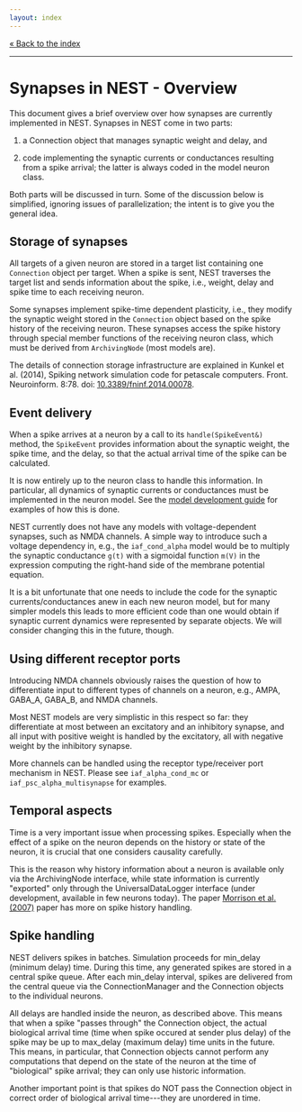 ```yaml
---
layout: index
---
```


[« Back to the index](index)

<hr>

# Synapses in NEST - Overview

This document gives a brief overview over how synapses are currently
implemented in NEST. Synapses in NEST come in two parts:

1. a Connection object that manages synaptic weight and delay, and

2. code implementing the synaptic currents or conductances resulting
   from a spike arrival; the latter is always coded in the model
   neuron class.

Both parts will be discussed in turn. Some of the discussion below is
simplified, ignoring issues of parallelization; the intent is to give
you the general idea.

## Storage of synapses

All targets of a given neuron are stored in a target list containing
one `Connection` object per target. When a spike is sent, NEST
traverses the target list and sends information about the spike, i.e.,
weight, delay and spike time to each receiving neuron.

Some synapses implement spike-time dependent plasticity, i.e., they
modify the synaptic weight stored in the `Connection` object based on
the spike history of the receiving neuron. These synapses access the
spike history through special member functions of the receiving neuron
class, which must be derived from `ArchivingNode` (most models are).

The details of connection storage infrastructure are explained in
Kunkel et al. (2014), Spiking network simulation code for petascale
computers. Front. Neuroinform. 8:78. doi:
[10.3389/fninf.2014.00078](http://dx.doi.org/10.3389/fninf.2014.00078).

## Event delivery

When a spike arrives at a neuron by a call to its `handle(SpikeEvent&)`
method, the `SpikeEvent` provides information about the synaptic weight,
the spike time, and the delay, so that the actual arrival time of the
spike can be calculated.

It is now entirely up to the neuron class to handle this
information. In particular, all dynamics of synaptic currents or
conductances must be implemented in the neuron model. See the [model
development guide](neuron_and_device_models) for examples of how this
is done.

NEST currently does not have any models with voltage-dependent
synapses, such as NMDA channels. A simple way to introduce such a
voltage dependency in, e.g., the `iaf_cond_alpha` model would be to
multiply the synaptic conductance `g(t)` with a sigmoidal function
`m(V)` in the expression computing the right-hand side of the membrane
potential equation.

It is a bit unfortunate that one needs to include the code for the
synaptic currents/conductances anew in each new neuron model, but for
many simpler models this leads to more efficient code than one would
obtain if synaptic current dynamics were represented by separate
objects. We will consider changing this in the future, though.

## Using different receptor ports

Introducing NMDA channels obviously raises the question of how to
differentiate input to different types of channels on a neuron, e.g.,
AMPA, GABA_A, GABA_B, and NMDA channels.

Most NEST models are very simplistic in this respect so far: they
differentiate at most between an excitatory and an inhibitory synapse,
and all input with positive weight is handled by the excitatory, all
with negative weight by the inhibitory synapse.

More channels can be handled using the receptor type/receiver port
mechanism in NEST. Please see `iaf_alpha_cond_mc` or
`iaf_psc_alpha_multisynapse` for examples.

## Temporal aspects

Time is a very important issue when processing spikes. Especially when
the effect of a spike on the neuron depends on the history or state of
the neuron, it is crucial that one considers causality carefully.

This is the reason why history information about a neuron is available
only via the ArchivingNode interface, while state information is
currently "exported" only through the UniversalDataLogger interface
(under development, available in few neurons today). The paper
[Morrison et
al. (2007)](http://dx.doi.org/10.1162/neco.2007.19.6.1437) paper has
more on spike history handling.

## Spike handling

NEST delivers spikes in batches. Simulation proceeds for min_delay
(minimum delay) time. During this time, any generated spikes are
stored in a central spike queue. After each min_delay interval, spikes
are delivered from the central queue via the ConnectionManager and the
Connection objects to the individual neurons.

All delays are handled inside the neuron, as described above. This
means that when a spike "passes through" the Connection object, the
actual biological arrival time (time when spike occured at sender plus
delay) of the spike may be up to max_delay (maximum delay) time units
in the future. This means, in particular, that Connection objects
cannot perform any computations that depend on the state of the neuron
at the time of "biological" spike arrival; they can only use historic
information.

Another important point is that spikes do NOT pass the Connection
object in correct order of biological arrival time---they are
unordered in time.
